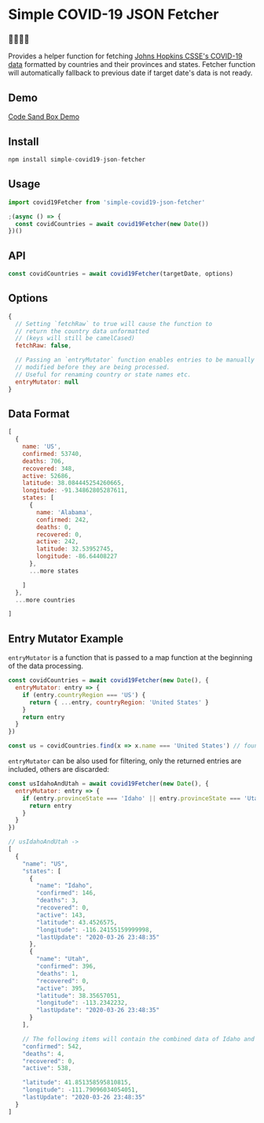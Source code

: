 # Simple COVID-19 JSON Fetcher

### 🦠🦠🦠🦠

Provides a helper function for fetching [Johns Hopkins CSSE's COVID-19 data](https://github.com/CSSEGISandData/COVID-19) formatted by countries and their provinces and states. Fetcher function will automatically fallback to previous date if target date's data is not ready.

## Demo

[Code Sand Box Demo](https://codesandbox.io/s/covid-19-data-z2tw7)

## Install

```javascript
npm install simple-covid19-json-fetcher
```

## Usage

```javascript
import covid19Fetcher from 'simple-covid19-json-fetcher'

;(async () => {
  const covidCountries = await covid19Fetcher(new Date())
})()
```

## API

```javascript
const covidCountries = await covid19Fetcher(targetDate, options)
```

## Options

```javascript
{
  // Setting `fetchRaw` to true will cause the function to
  // return the country data unformatted
  // (keys will still be camelCased)
  fetchRaw: false,

  // Passing an `entryMutator` function enables entries to be manually
  // modified before they are being processed.
  // Useful for renaming country or state names etc.
  entryMutator: null
}
```

## Data Format

```javascript
[
  {
    name: 'US',
    confirmed: 53740,
    deaths: 706,
    recovered: 348,
    active: 52686,
    latitude: 38.084445254260665,
    longitude: -91.34862805287611,
    states: [
      {
        name: 'Alabama',
        confirmed: 242,
        deaths: 0,
        recovered: 0,
        active: 242,
        latitude: 32.53952745,
        longitude: -86.64408227
      },
      ...more states

    ]
  },
  ...more countries

]
```

## Entry Mutator Example

`entryMutator` is a function that is passed to a map function at the beginning of the data processing.

```javascript
const covidCountries = await covid19Fetcher(new Date(), {
  entryMutator: entry => {
    if (entry.countryRegion === 'US') {
      return { ...entry, countryRegion: 'United States' }
    }
    return entry
  }
})

const us = covidCountries.find(x => x.name === 'United States') // found!
```

`entryMutator` can be also used for filtering, only the returned entries are included, others are discarded:
```javascript
const usIdahoAndUtah = await covid19Fetcher(new Date(), {
  entryMutator: entry => {
    if (entry.provinceState === 'Idaho' || entry.provinceState === 'Utah') {
      return entry
    }
  }
})

// usIdahoAndUtah ->
[
  {
    "name": "US",
    "states": [
      {
        "name": "Idaho",
        "confirmed": 146,
        "deaths": 3,
        "recovered": 0,
        "active": 143,
        "latitude": 43.4526575,
        "longitude": -116.24155159999998,
        "lastUpdate": "2020-03-26 23:48:35"
      },
      {
        "name": "Utah",
        "confirmed": 396,
        "deaths": 1,
        "recovered": 0,
        "active": 395,
        "latitude": 38.35657051,
        "longitude": -113.2342232,
        "lastUpdate": "2020-03-26 23:48:35"
      }
    ],

    // The following items will contain the combined data of Idaho and Utah. 
    "confirmed": 542,
    "deaths": 4,
    "recovered": 0,
    "active": 538,

    "latitude": 41.851358595810815,
    "longitude": -111.79096034054051,
    "lastUpdate": "2020-03-26 23:48:35"
  }
]

```

